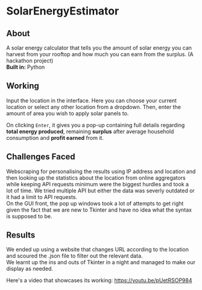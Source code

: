 # SolarEnergyEstimator

## About
A solar energy calculator that tells you the amount of solar energy you can harvest from your rooftop and how much you can earn from the surplus. (A hackathon project)\
**Built in:** Python

## Working
Input the location in the interface. Here you can choose your current location or select any other location from a dropdown.
Then, enter the amount of area you wish to apply solar panels to.

On clicking `Enter`, it gives you a pop-up containing full details regarding **total energy produced**, remaining **surplus** after average household consumption and **profit earned** from it.

## Challenges Faced
Webscraping for personalising the results using IP address and location and then looking up the statistics about the location from online aggregators while keeping API requests minimum were the biggest hurdles and took a lot of time. We tried multiple API but either the data was severly outdated or it had a limit to API requests.\
On the GUI front, the pop up windows took a lot of attempts to get right given the fact that we are new to Tkinter and have no idea what the syntax is supposed to be.

## Results
We ended up using a website that changes URL according to the location and scoured the .json file to filter out the relevant data.\
We learnt up the ins and outs of Tkinter in a night and managed to make our display as needed.

Here's a video that showcases its working: https://youtu.be/pUetRSOP984
